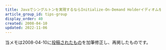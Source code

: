 ```yaml
---
title: Javaでシングルトンを実現するならInitialize-On-Demand Holderイディオムを使うといいらしい
article_group_id: tips-group
display_order: 40
created: 2008-04-10
updated: 2022-11-06
---
```

当メモは2008-04-10に[投稿されたもの](https://npnl.hatenablog.jp/entry/20080410/1207837279)を加筆修正し、再掲したものです。
